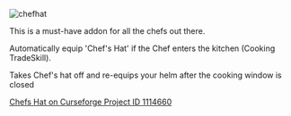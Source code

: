 ![chefhat](https://github.com/user-attachments/assets/940adee6-4d3f-4630-a770-80f2a1efa64f)

This is a must-have addon for all the chefs out there.

Automatically equip 'Chef's Hat' if the Chef enters the kitchen (Cooking TradeSkill).

Takes Chef's hat off and re-equips your helm after the cooking window is closed


<a href="https://curseforge.com/wow/addons/chefs-hat-cooking" target="_blank">Chefs Hat on Curseforge Project ID
1114660</a>

